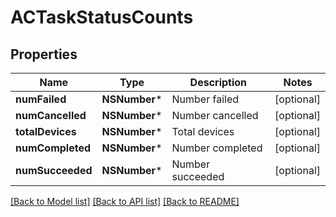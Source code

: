 # ACTaskStatusCounts

## Properties
Name | Type | Description | Notes
------------ | ------------- | ------------- | -------------
**numFailed** | **NSNumber*** | Number failed | [optional] 
**numCancelled** | **NSNumber*** | Number cancelled | [optional] 
**totalDevices** | **NSNumber*** | Total devices | [optional] 
**numCompleted** | **NSNumber*** | Number completed | [optional] 
**numSucceeded** | **NSNumber*** | Number succeeded | [optional] 

[[Back to Model list]](../README.md#documentation-for-models) [[Back to API list]](../README.md#documentation-for-api-endpoints) [[Back to README]](../README.md)


